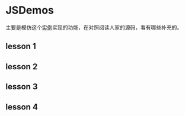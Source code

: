 # JSDemos
主要是模仿这个[实例](http://fgm.cc/learn/)实现的功能，在对照阅读人家的源码，看有哪些补充的。

## lesson 1

## lesson 2

## lesson 3

## lesson 4
